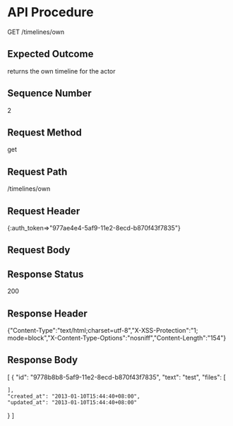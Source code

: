 # API Procedure
GET /timelines/own
## Expected Outcome
returns the own timeline for the actor
## Sequence Number
2
## Request Method
get
## Request Path
/timelines/own
## Request Header
{:auth_token=>"977ae4e4-5af9-11e2-8ecd-b870f43f7835"}
## Request Body


## Response Status
200
## Response Header
{"Content-Type":"text/html;charset=utf-8","X-XSS-Protection":"1; mode=block","X-Content-Type-Options":"nosniff","Content-Length":"154"}

## Response Body
[
  {
    "id": "9778b8b8-5af9-11e2-8ecd-b870f43f7835",
    "text": "test",
    "files": [

    ],
    "created_at": "2013-01-10T15:44:40+08:00",
    "updated_at": "2013-01-10T15:44:40+08:00"
  }
]
